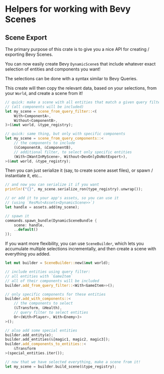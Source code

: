 # Helpers for working with Bevy Scenes

## Scene Export

The primary purpose of this crate is to give you a nice API for creating /
exporting Bevy Scenes.

You can now easily create Bevy `DynamicScene`s that include whatever
exact selection of entities and components you want!

The selections can be done with a syntax similar to Bevy Queries.

This create will then copy the relevant data, based on your selections,
from your `World`, and create a scene from it!

```rust
// quick: make a scene with all entities that match a given query filter
// (all components will be included)
let my_scene = scene_from_query_filter::<(
    With<ComponentA>,
    Without<ComponentB>,
)>(&mut world, &type_registry);

// quick: same thing, but only with specific components
let my_scene = scene_from_query_components::<
    // the components to include
    (&ComponentA, &ComponentB),
    // additional filter, to select only specific entities
    (With<IWantInMyScene>, Without<DevOnlyDoNotExport>),
>(&mut world, &type_registry);
```

Then you can just serialize it (say, to create scene asset files), or
spawn / instantiate it, etc…

```rust
// and now you can serialize it if you want
println!("{}", my_scene.serialize_ron(type_registry).unwrap());

// or add it to your app's assets, so you can use it
// (using `ResMut<Assets<DynamicScene>>`)
let handle = assets.add(my_scene);

// spawn it
commands.spawn_bundle(DynamicSceneBundle {
    scene: handle,
    ..default()
});
```

If you want more flexibility, you can use `SceneBuilder`, which lets you
accumulate multiple selections incrementally, and then create a scene with
everything you added.

```rust
let mut builder = SceneBuilder::new(&mut world);

// include entities using query filter:
// all entities with `GameItem`
// all of their components will be included
builder.add_from_query_filter::<With<GameItem>>();

// only specific components for these entities
builder.add_with_components::<
    // the components to select
    (&Transform, &Health),
    // query filter to select entities
    Or<(With<Player>, With<Enemy>)>
>();

// also add some special entities
builder.add_entity(e);
builder.add_entities(&[magic1, magic2, magic3]);
builder.add_components_to_entities::<
    &Transform 
>(special_entities.iter());

// now that we have selected everything, make a scene from it!
let my_scene = builder.build_scene(&type_registry);
```
